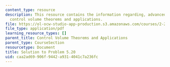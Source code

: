 ```yaml
---
content_type: resource
description: This resource contains the information regarding, advanced fluid mechanics,
  control volume theorems and applications.
file: https://ol-ocw-studio-app-production.s3.amazonaws.com/courses/2-25-advanced-fluid-mechanics-fall-2013/caa2ad69906f9442a9314041c7a236fc_MIT2_25F13_Shapi5.20_Solut.pdf
file_type: application/pdf
learning_resource_types: []
parent_title: Control Volume Theorems and Applications
parent_type: CourseSection
resourcetype: Document
title: Solution to Problem 5.20
uid: caa2ad69-906f-9442-a931-4041c7a236fc
---
```

